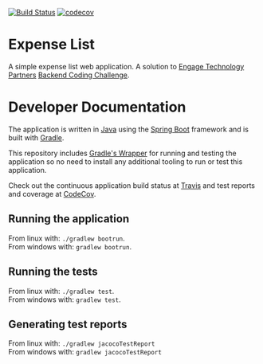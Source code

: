 [![Build Status](https://travis-ci.org/trevorgowing/expense-list.svg?branch=master)](https://travis-ci.org/trevorgowing/expense-list)
[![codecov](https://codecov.io/gh/trevorgowing/expense-list/branch/master/graph/badge.svg)](https://codecov.io/gh/trevorgowing/expense-list)
# Expense List

A simple expense list web application. A solution to [Engage Technology Partners](http://www.engagetech.com/) [Backend Coding Challenge](https://github.com/engagetech/backend-coding-challenge).

# Developer Documentation
The application is written in [Java](http://openjdk.java.net/) using the [Spring Boot](https://projects.spring.io/spring-boot/) framework and is built with [Gradle](https://gradle.org/).

This repository includes [Gradle's Wrapper](https://docs.gradle.org/current/userguide/gradle_wrapper.html) for running and testing the application so no need to install any additional tooling to run or test this application.

Check out the continuous application build status at [Travis](https://travis-ci.org/trevorgowing/expense-list) and test reports and coverage at [CodeCov](https://codecov.io/gh/expense-list).

## Running the application

From linux with: `./gradlew bootrun`.  
From windows with: `gradlew bootrun`.  

## Running the tests

From linux with: `./gradlew test`.  
From windows with: `gradlew test`.  

## Generating test reports

From linux with: `./gradlew jacocoTestReport`  
From windows with: `gradlew jacocoTestReport`  

